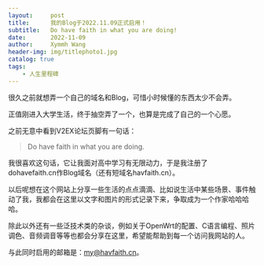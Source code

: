 ```yaml
---
layout:     post
title:      我的Blog于2022.11.09正式启用！
subtitle:   Do have faith in what you are doing!
date:       2022-11-09
author:     Xymmh Wang
header-img: img/titlephoto1.jpg
catalog: true
tags:
    - 人生里程碑
---
```


很久之前就想弄一个自己的域名和Blog，可惜小时候懂的东西太少不会弄。

正值刚进入大学生活，终于抽空弄了一个，也算是完成了自己的一个心愿。

之前无意中看到V2EX论坛页脚有一句话：

> Do have faith in what you are doing.

我很喜欢这句话，它让我面对高中学习有无限动力，于是我注册了dohavefaith.cn作Blog域名（还有短域名havfaith.cn）。

以后呢想在这个网站上分享一些生活的点点滴滴、比如说生活中某些场景、事件触动了我，我都会在这里以文字和图片的形式记录下来，争取成为一个作家哈哈哈哈。

除此以外还有一些泛技术类的杂谈，例如关于OpenWrt的配置、C语言编程、照片调色、音频调音等等也都会分享在这里，希望能帮助到每一个访问我网站的人。

与此同时启用的邮箱是：my@havfaith.cn。
